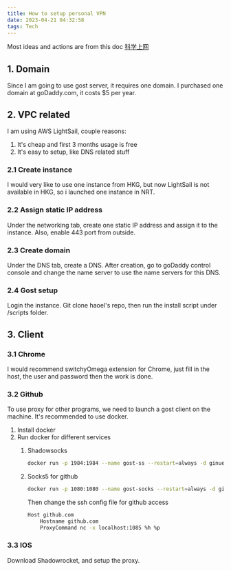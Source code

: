 ```yaml
---
title: How to setup personal VPN
date: 2023-04-21 04:32:58
tags: Tech
---
```


Most ideas and actions are from this doc [科学上网](https://github.com/haoel/haoel.github.io)

## 1. Domain

Since I am going to use gost server, it requires one domain. I purchased one domain at goDaddy.com, it costs $5 per year.

## 2. VPC related

I am using AWS LightSail, couple reasons:

1. It's cheap and first 3 months usage is free
2. It's easy to setup, like DNS related stuff

### 2.1 Create instance

I would very like to use one instance from HKG, but now LightSail is not available in HKG, so i launched one instance in NRT.

### 2.2 Assign static IP address

Under the networking tab, create one static IP address and assign it to the instance. Also, enable 443 port from outside.

### 2.3 Create domain

Under the DNS tab, create a DNS. After creation, go to goDaddy control console and change the name server to use the name servers for this DNS.

### 2.4 Gost setup

Login the instance. Git clone haoel's repo, then run the install script under /scripts folder.

## 3. Client

### 3.1 Chrome

I would recommend switchyOmega extension for Chrome, just fill in the host, the user and password then the work is done.

### 3.2 Github

To use proxy for other programs, we need to launch a gost client on the machine. It's recommended to use docker.

1. Install docker
2. Run docker for different services
    1. Shadowsocks

        ```bash
        docker run -p 1984:1984 --name gost-ss --restart=always -d ginuerzh/gost -L=ss://aes-128-gcm:password@:1984 -F 'https://user:password@host:443'
        ```

    2. Socks5 for github

        ```bash
        docker run -p 1080:1080 --name gost-socks --restart=always -d ginuerzh/gost -L=socks5://:1080 -F 'https://user:password@host:443'
        ```

        Then change the ssh config file for github access

        ```bash
        Host github.com
            Hostname github.com
            ProxyCommand nc -x localhost:1085 %h %p
        ```

### 3.3 IOS

Download Shadowrocket, and setup the proxy.

